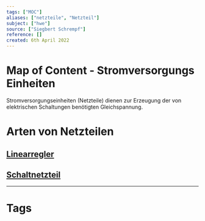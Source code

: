 ```yaml
---
tags: ["MOC"]
aliases: ["netzteile", "Netzteil"]
subject: ["hwe"]
source: ["Siegbert Schrempf"]
reference: []
created: 6th April 2022
---
```


# Map of Content - Stromversorgungs Einheiten
Stromversorgungseinheiten (Netzteile) dienen zur Erzeugung der von elektrischen Schaltungen benötigten Gleichspannung.

# Arten von Netzteilen
## [Linearregler](hwe/Stromversorgungseinheiten/Spannungsstabilisierung.md)
## [Schaltnetzteil](hwe/Stromversorgungseinheiten/Schaltnetzteil.md)
---
# Tags